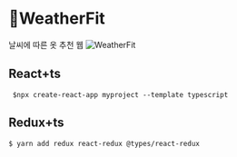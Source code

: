 # 🌈WeatherFit
날씨에 따른 옷 추천 웹
![WeatherFit](https://weather-fit.s3.ap-northeast-2.amazonaws.com/WeatherFit.PNG)

## React+ts
` $npx create-react-app myproject --template typescript`

## Redux+ts
`$ yarn add redux react-redux @types/react-redux`

